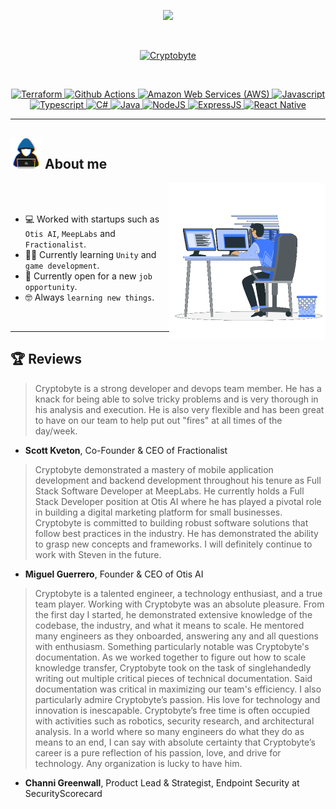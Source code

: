<p align="center">
  <a href="https://github.com/DenverCoder1/readme-typing-svg"><img src="https://readme-typing-svg.herokuapp.com?font=Fira+Mono&color=33FF33&size=30&center=true&vCenter=true&width=500&height=100&lines=Senior+Software+Developer;DevOps+Engineer;Cybersecurity+Expert;Continuous+Learner"></a>
</p>

<br>

<p align="center">
  <a href="https://github.com/ryo-ma/github-profile-trophy"><img src="https://github-profile-trophy.vercel.app/?username=Cryptobyte&layout=compact&theme=tokyonight&column=7&margin-w=15&margin-h=15&no-frame=true&no-bg=true" alt="Cryptobyte" />
</p>

<br>

<p align="center"> 
<a href="https://www.terraform.io" target="_blank">
  <img alt="Terraform" src="https://img.shields.io/badge/Terraform%20-%231572B6.svg?style=plastic&logo=terraform&logoColor=white">
</a> 

<a href="https://github.com/features/actions" target="_blank">
  <img alt="Github Actions" src="https://img.shields.io/badge/Github%20Actions%20-%231572B6.svg?style=plastic&logo=githubactions&logoColor=white">
</a> 

<a href="https://aws.amazon.com" target="_blank"> 
  <img alt="Amazon Web Services (AWS)" src="https://img.shields.io/badge/AWS%20-%23E34F26.svg?style=plastic&logo=amazonaws&logoColor=white">
</a>

<a href="https://developer.mozilla.org/en-US/docs/Web/JavaScript" target="_blank"> 
  <img alt="Javascript" src="https://img.shields.io/badge/Javascript%20-%232370ED.svg?style=plastic&logo=javascript&logoColor=white">
</a> 

<a href="https://www.typescriptlang.org/" target="_blank"> 
  <img alt="Typescript" src="https://img.shields.io/badge/TypeScript%20-%2300599C.svg?style=plastic&logo=typescript&logoColor=white">
</a> 

<a href="https://docs.microsoft.com/en-us/dotnet/csharp/" target="_blank"> 
  <img alt="C#" src="https://img.shields.io/badge/C--Sharp%20-%23F7DF1E.svg?style=plastic&logo=csharp&logoColor=black">
</a>

<a href="https://www.java.com" target="_blank"> 
  <img alt="Java" src="https://img.shields.io/badge/Java-%23007396.svg?style=plastic&logo=java&logoColor=white">
</a>
	
<a href="https://nodejs.org/en/" target="_blank">
  <img alt="NodeJS" src="https://img.shields.io/badge/NodeJS%20-%23F05033.svg?style=plastic&logo=nodedotjs&logoColor=white">
</a>

<a href="https://expressjs.com/" target="_blank">
  <img alt="ExpressJS" src="https://img.shields.io/badge/ExpressJS-%23181717.svg?style=plastic&logo=express&logoColor=white">
</a>

<a href="https://reactnative.dev/" target="_blank">
  <img alt="React Native" src="https://img.shields.io/badge/-React%20Native-FE7A16?style=plastic&logo=react&logoColor=white">
</a>
</p>

----

## <img src = "https://github.com/Cryptobyte/Cryptobyte/raw/main/images/156777293-72a6e681-2582-4a9d-ad92-09d1181d47c7.gif" width=50px />  About me

<img align="right" src="https://github.com/Cryptobyte/Cryptobyte/raw/main/images/156676671-d5b2e362-97d4-4404-9447-dd71ddfea82f.gif" width=250px />

<br><br>

- :computer: Worked with startups such as `Otis AI`, `MeepLabs` and `Fractionalist`.
- :student: Currently learning `Unity` and `game development`.
- :thinking: Currently open for a new `job opportunity`.
- :nerd_face: Always `learning new things`.

<br>

----
## 🏆 Reviews

> Cryptobyte is a strong developer and devops team member. He has a knack for being able to solve tricky problems and is very thorough in his analysis and execution. He is also very flexible and has been great to have on our team to help put out "fires" at all times of the day/week.
- **Scott Kveton**, Co-Founder & CEO of Fractionalist

> Cryptobyte demonstrated a mastery of mobile application development and backend development throughout his tenure as Full Stack Software Developer at MeepLabs. He currently holds a Full Stack Developer position at Otis AI where he has played a pivotal role in building a digital marketing platform for small businesses. Cryptobyte is committed to building robust software solutions that follow best practices in the industry. He has demonstrated the ability to grasp new concepts and frameworks. I will definitely continue to work with Steven in the future.
- **Miguel Guerrero**, Founder & CEO of Otis AI

> Cryptobyte is a talented engineer, a technology enthusiast, and a true team player. Working with Cryptobyte was an absolute pleasure. From the first day I started, he demonstrated extensive knowledge of the codebase, the industry, and what it means to scale. He mentored many engineers as they onboarded, answering any and all questions with enthusiasm. Something particularly notable was Cryptobyte's documentation. As we worked together to figure out how to scale knowledge transfer, Cryptobyte took on the task of singlehandedly writing out multiple critical pieces of technical documentation. Said documentation was critical in maximizing our team's efficiency. I also particularly admire Cryptobyte’s passion. His love for technology and innovation is inescapable. Cryptobyte’s free time is often occupied with activities such as robotics, security research, and architectural analysis. In a world where so many engineers do what they do as means to an end, I can say with absolute certainty that Cryptobyte’s career is a pure reflection of his passion, love, and drive for technology. Any organization is lucky to have him.
- **Channi Greenwall**, Product Lead & Strategist, Endpoint Security at SecurityScorecard
